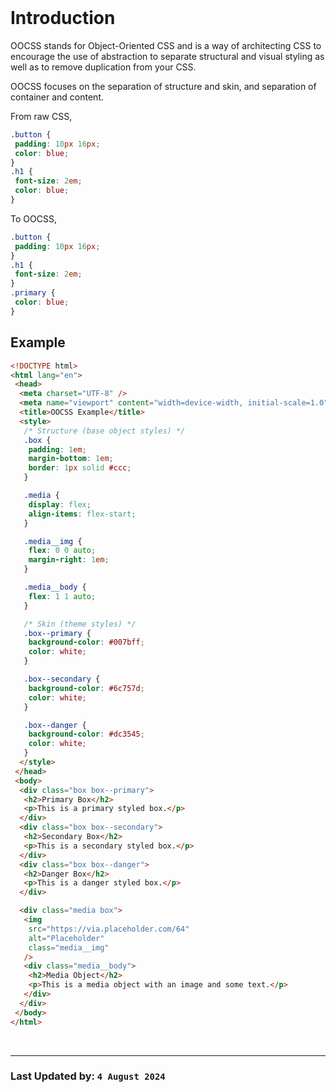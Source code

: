 <br/>

# Introduction

OOCSS stands for Object-Oriented CSS and is a way of architecting CSS to encourage the use of abstraction to separate structural and visual styling as well as to remove duplication from your CSS.

OOCSS focuses on the separation of structure and skin, and separation of container and content.

From raw CSS,

```css
.button {
 padding: 10px 16px;
 color: blue;
}
.h1 {
 font-size: 2em;
 color: blue;
}
```

To OOCSS,

```css
.button {
 padding: 10px 16px;
}
.h1 {
 font-size: 2em;
}
.primary {
 color: blue;
}
```

## Example

```html
<!DOCTYPE html>
<html lang="en">
 <head>
  <meta charset="UTF-8" />
  <meta name="viewport" content="width=device-width, initial-scale=1.0" />
  <title>OOCSS Example</title>
  <style>
   /* Structure (base object styles) */
   .box {
    padding: 1em;
    margin-bottom: 1em;
    border: 1px solid #ccc;
   }

   .media {
    display: flex;
    align-items: flex-start;
   }

   .media__img {
    flex: 0 0 auto;
    margin-right: 1em;
   }

   .media__body {
    flex: 1 1 auto;
   }

   /* Skin (theme styles) */
   .box--primary {
    background-color: #007bff;
    color: white;
   }

   .box--secondary {
    background-color: #6c757d;
    color: white;
   }

   .box--danger {
    background-color: #dc3545;
    color: white;
   }
  </style>
 </head>
 <body>
  <div class="box box--primary">
   <h2>Primary Box</h2>
   <p>This is a primary styled box.</p>
  </div>
  <div class="box box--secondary">
   <h2>Secondary Box</h2>
   <p>This is a secondary styled box.</p>
  </div>
  <div class="box box--danger">
   <h2>Danger Box</h2>
   <p>This is a danger styled box.</p>
  </div>

  <div class="media box">
   <img
    src="https://via.placeholder.com/64"
    alt="Placeholder"
    class="media__img"
   />
   <div class="media__body">
    <h2>Media Object</h2>
    <p>This is a media object with an image and some text.</p>
   </div>
  </div>
 </body>
</html>
```

<br/>
<hr/>

### Last Updated by: `4 August 2024`
